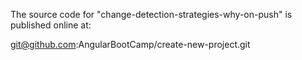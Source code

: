 The source code for "change-detection-strategies-why-on-push" is published online at:

git@github.com:AngularBootCamp/create-new-project.git
